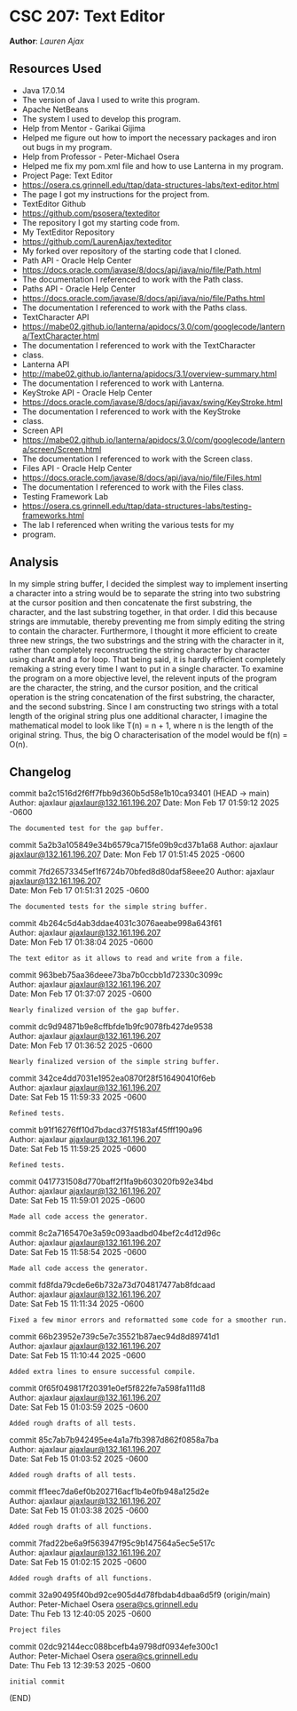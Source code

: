 # CSC 207: Text Editor

**Author**: _Lauren Ajax_

## Resources Used

+ Java 17.0.14
+ The version of Java I used to write this program.
+ Apache NetBeans
+ The system I used to develop this program.
+ Help from Mentor - Garikai Gijima
+ Helped me figure out how to import the necessary packages
and iron out bugs in my program.
+ Help from Professor - Peter-Michael Osera
+ Helped me fix my pom.xml file and how to use Lanterna in my
program.
+ Project Page: Text Editor
+ https://osera.cs.grinnell.edu/ttap/data-structures-labs/text-editor.html
+ The page I got my instructions for the project from.
+ TextEditor Github
+ https://github.com/psosera/texteditor
+ The repository I got my starting code from.
+ My TextEditor Repository
+ https://github.com/LaurenAjax/texteditor
+ My forked over repository of the starting code that I cloned.
+ Path API - Oracle Help Center
+ https://docs.oracle.com/javase/8/docs/api/java/nio/file/Path.html
+ The documentation I referenced to work with the Path class.
+ Paths API - Oracle Help Center
+ https://docs.oracle.com/javase/8/docs/api/java/nio/file/Paths.html
+ The documentation I referenced to work with the Paths class.
+ TextCharacter API
+ https://mabe02.github.io/lanterna/apidocs/3.0/com/googlecode/lanterna/TextCharacter.html
+ The documentation I referenced to work with the TextCharacter 
+ class.
+ Lanterna API
+ http://mabe02.github.io/lanterna/apidocs/3.1/overview-summary.html
+ The documentation I referenced to work with Lanterna.
+ KeyStroke API - Oracle Help Center
+ https://docs.oracle.com/javase/8/docs/api/javax/swing/KeyStroke.html
+ The documentation I referenced to work with the KeyStroke 
+ class.
+ Screen API
+ https://mabe02.github.io/lanterna/apidocs/3.0/com/googlecode/lanterna/screen/Screen.html
+ The documentation I referenced to work with the Screen class.
+ Files API - Oracle Help Center
+ https://docs.oracle.com/javase/8/docs/api/java/nio/file/Files.html
+ The documentation I referenced to work with the Files class.
+ Testing Framework Lab
+ https://osera.cs.grinnell.edu/ttap/data-structures-labs/testing-frameworks.html
+ The lab I referenced when writing the various tests for my 
+ program.

## Analysis

In my simple string buffer, I decided the simplest way to 
implement inserting a character into a string would be to 
separate the string into two substring at the cursor position
and then concatenate the first substring, the character, and
the last substring together, in that order. I did this because
strings are immutable, thereby preventing me from simply 
editing the string to contain the character. Furthermore, I 
thought it more efficient to create three new strings, the two
substrings and the string with the character in it, rather than
completely reconstructing the string character by character
using charAt and a for loop. That being said, it is hardly
efficient completely remaking a string every time I want to put
in a single character. To examine the program on a more 
objective level, the relevent inputs of the program are the
character, the string, and the cursor position, and the
critical operation is the string concatenation of the first
substring, the character, and the second substring. Since I am 
constructing two strings with a total length of the original
string plus one additional character, I imagine the 
mathematical model to look like T(n) = n + 1, where n is the 
length of the original string. Thus, the big O characterisation
of the model would be f(n) = O(n).

## Changelog

commit ba2c1516d2f6ff7fbb9d360b5d58e1b10ca93401 (HEAD -> main)                                                                                  
Author: ajaxlaur <ajaxlaur@132.161.196.207>
Date:   Mon Feb 17 01:59:12 2025 -0600

    The documented test for the gap buffer.

commit 5a2b3a105849e34b6579ca715fe09b9cd37b1a68
Author: ajaxlaur <ajaxlaur@132.161.196.207>
Date:   Mon Feb 17 01:51:45 2025 -0600

commit 7fd26573345ef1f6724b70bfed8d80daf58eee20
Author: ajaxlaur <ajaxlaur@132.161.196.207>                                                                                                     
Date:   Mon Feb 17 01:51:31 2025 -0600                                                                                                          
                                                                                                                                                
    The documented tests for the simple string buffer.                                                                                          
                                                                                                                                                
commit 4b264c5d4ab3ddae4031c3076aeabe998a643f61                                                                                                 
Author: ajaxlaur <ajaxlaur@132.161.196.207>                                                                                                     
Date:   Mon Feb 17 01:38:04 2025 -0600                                                                                                          
                                                                                                                                                
    The text editor as it allows to read and write from a file.                                                                                 
                                                                                                                                                
commit 963beb75aa36deee73ba7b0ccbb1d72330c3099c                                                                                                 
Author: ajaxlaur <ajaxlaur@132.161.196.207>                                                                                                     
Date:   Mon Feb 17 01:37:07 2025 -0600                                                                                                          
                                                                                                                                                
    Nearly finalized version of the gap buffer.                                                                                                 
                                                                                                                                                
commit dc9d94871b9e8cffbfde1b9fc9078fb427de9538                                                                                                 
Author: ajaxlaur <ajaxlaur@132.161.196.207>                                                                                                     
Date:   Mon Feb 17 01:36:52 2025 -0600                                                                                                          
                                                                                                                                                
    Nearly finalized version of the simple string buffer.                                                                                       
                                                                                                                                                
commit 342ce4dd7031e1952ea0870f28f516490410f6eb                                                                                                 
Author: ajaxlaur <ajaxlaur@132.161.196.207>                                                                                                     
Date:   Sat Feb 15 11:59:33 2025 -0600                                                                                                          
                                                                                                                                                
    Refined tests.                                                                                                                              
                                                                                                                                                
commit b91f16276ff10d7bdacd37f5183af45fff190a96                                                                                                 
Author: ajaxlaur <ajaxlaur@132.161.196.207>                                                                                                     
Date:   Sat Feb 15 11:59:25 2025 -0600                                                                                                          
                                                                                                                                                
    Refined tests.                                                                                                                              
                                                                                                                                                
commit 0417731508d770baff2f1fa9b603020fb92e34bd                                                                                                 
Author: ajaxlaur <ajaxlaur@132.161.196.207>                                                                                                     
Date:   Sat Feb 15 11:59:01 2025 -0600                                                                                                          
                                                                                                                                                
    Made all code access the generator.                                                                                                         
                                                                                                                                                
commit 8c2a7165470e3a59c093aadbd04bef2c4d12d96c                                                                                                 
Author: ajaxlaur <ajaxlaur@132.161.196.207>                                                                                                     
Date:   Sat Feb 15 11:58:54 2025 -0600                                                                                                          
                                                                                                                                                
    Made all code access the generator.                                                                                                         
                                                                                                                                                
commit fd8fda79cde6e6b732a73d704817477ab8fdcaad                                                                                                 
Author: ajaxlaur <ajaxlaur@132.161.196.207>                                                                                                     
Date:   Sat Feb 15 11:11:34 2025 -0600                                                                                                          
                                                                                                                                                
    Fixed a few minor errors and reformatted some code for a smoother run.                                                                      
                                                                                                                                                
commit 66b23952e739c5e7c35521b87aec94d8d89741d1                                                                                                 
Author: ajaxlaur <ajaxlaur@132.161.196.207>                                                                                                     
Date:   Sat Feb 15 11:10:44 2025 -0600                                                                                                          
                                                                                                                                                
    Added extra lines to ensure successful compile.                                                                                             
                                                                                                                                                
commit 0f65f049817f20391e0ef5f822fe7a598fa111d8                                                                                                 
Author: ajaxlaur <ajaxlaur@132.161.196.207>                                                                                                     
Date:   Sat Feb 15 01:03:59 2025 -0600                                                                                                          
                                                                                                                                                
    Added rough drafts of all tests.                                                                                                            
                                                                                                                                                
commit 85c7ab7b942495ee4a1a7fb3987d862f0858a7ba                                                                                                 
Author: ajaxlaur <ajaxlaur@132.161.196.207>                                                                                                     
Date:   Sat Feb 15 01:03:52 2025 -0600                                                                                                          
                                                                                                                                                
    Added rough drafts of all tests.                                                                                                            
                                                                                                                                                
commit ff1eec7da6ef0b202716acf1b4e0fb948a125d2e                                                                                                 
Author: ajaxlaur <ajaxlaur@132.161.196.207>                                                                                                     
Date:   Sat Feb 15 01:03:38 2025 -0600                                                                                                          
                                                                                                                                                
    Added rough drafts of all functions.                                                                                                        
                                                                                                                                                
commit 7fad22be6a9f563947f95c9b147564a5ec5e517c                                                                                                 
Author: ajaxlaur <ajaxlaur@132.161.196.207>                                                                                                     
Date:   Sat Feb 15 01:02:15 2025 -0600                                                                                                          
                                                                                                                                                
    Added rough drafts of all functions.                                                                                                        
                                                                                                                                                
commit 32a90495f40bd92ce905d4d78fbdab4dbaa6d5f9 (origin/main)                                                                                   
Author: Peter-Michael Osera <osera@cs.grinnell.edu>                                                                                             
Date:   Thu Feb 13 12:40:05 2025 -0600                                                                                                          
                                                                                                                                                
    Project files                                                                                                                               
                                                                                                                                                
commit 02dc92144ecc088bcefb4a9798df0934efe300c1                                                                                                 
Author: Peter-Michael Osera <osera@cs.grinnell.edu>                                                                                             
Date:   Thu Feb 13 12:39:53 2025 -0600                                                                                                          
                                                                                                                                                
    initial commit                                                                                                                              
(END)        

